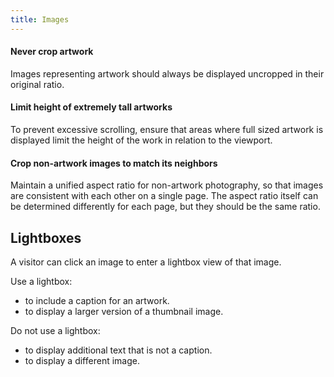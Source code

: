 ```yaml
---
title: Images
---
```


#### Never crop artwork
Images representing artwork should always be displayed uncropped in their original ratio.

#### Limit height of extremely tall artworks
To prevent excessive scrolling, ensure that areas where full sized artwork is displayed limit the height of the work in relation to the viewport.

#### Crop non-artwork images to match its neighbors
Maintain a unified aspect ratio for non-artwork photography, so that images are consistent with each other on a single page. The aspect ratio itself can be determined differently for each page, but they should be the same ratio.

## Lightboxes

A visitor can click an image to enter a lightbox view of that image.

Use a lightbox:
- to include a caption for an artwork.
- to display a larger version of a thumbnail image.

Do not use a lightbox:
- to display additional text that is not a caption.
- to display a different image.

